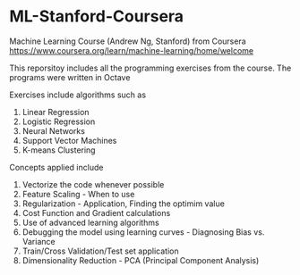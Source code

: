 # ML-Stanford-Coursera
Machine Learning Course (Andrew Ng, Stanford) from Coursera 
https://www.coursera.org/learn/machine-learning/home/welcome

This reporsitoy includes all the programming exercises from the course.
The programs were written in Octave

Exercises include algorithms such as
1. Linear Regression
2. Logistic Regression
3. Neural Networks
4. Support Vector Machines
5. K-means Clustering

Concepts applied include
1. Vectorize the code whenever possible 
2. Feature Scaling - When to use
3. Regularization - Application, Finding the optimim value
4. Cost Function and Gradient calculations
5. Use of advanced learning algorithms
6. Debugging the model using learning curves - Diagnosing Bias vs. Variance
7. Train/Cross Validation/Test set application
8. Dimensionality Reduction - PCA (Principal Component Analysis)

